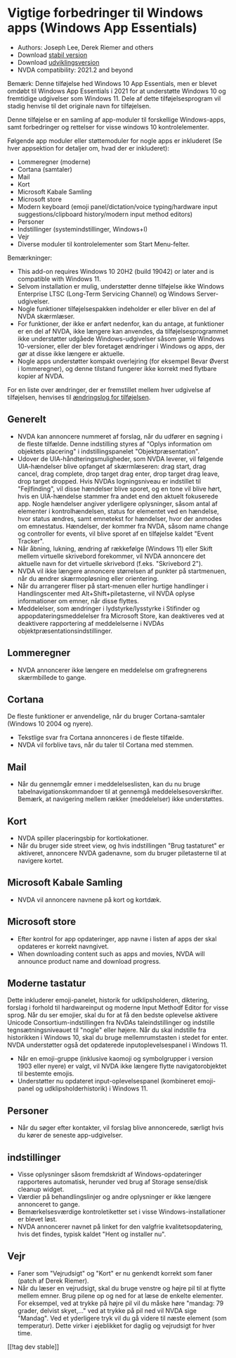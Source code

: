 # Vigtige forbedringer til Windows apps (Windows App Essentials) #

* Authors: Joseph Lee, Derek Riemer and others
* Download [stabil version][1]
* Download [udviklingsversion][2]
* NVDA compatibility: 2021.2 and beyond

Bemærk: Denne tilføjelse hed Windows 10 App Essentials, men er blevet omdøbt
til Windows App Essentials i 2021 for at understøtte Windows 10 og
fremtidige udgivelser som Windows 11. Dele af dette tilføjelsesprogram vil
stadig henvise til det originale navn for tilføjelsen.

Denne tilføjelse er en samling af app-moduler til forskellige Windows-apps,
samt forbedringer og rettelser for visse windows 10 kontrolelementer.

Følgende app moduler eller støttemoduler for nogle apps er inkluderet (Se
hver appsektion for detaljer om, hvad der er inkluderet):

* Lommeregner (moderne)
* Cortana (samtaler)
* Mail
* Kort
* Microsoft Kabale Samling
* Microsoft store
* Modern keyboard (emoji panel/dictation/voice typing/hardware input
  suggestions/clipboard history/modern input method editors)
* Personer
* Indstillinger (systemindstillinger, Windows+I)
* Vejr
* Diverse moduler til kontrolelementer som Start Menu-felter.

Bemærkninger:

* This add-on requires Windows 10 20H2 (build 19042) or later and is
  compatible with Windows 11.
* Selvom installation er mulig, understøtter denne tilføjelse ikke Windows
  Enterprise LTSC (Long-Term Servicing Channel) og Windows
  Server-udgivelser.
* Nogle funktioner tilføjelsespakken indeholder er eller bliver en del af
  NVDA skærmlæser.
* For funktioner, der ikke er anført nedenfor, kan du antage, at funktioner
  er en del af NVDA, ikke længere kan anvendes, da tilføjelsesprogrammet
  ikke understøtter udgåede Windows-udgivelser såsom gamle Windows
  10-versioner, eller der blev foretaget ændringer i Windows og apps, der
  gør at disse ikke længere er aktuelle.
* Nogle apps understøtter kompakt overlejring (for eksempel Bevar Øverst i
  lommeregner), og denne tilstand fungerer ikke korrekt med flytbare kopier
  af NVDA.

For en liste over ændringer, der er fremstillet mellem hver udgivelse af
tilføjelsen, henvises til [ændringslog for tilføjelsen][3].

## Generelt

* NVDA kan annoncere nummeret af forslag, når du udfører en søgning i de
  fleste tilfælde. Denne indstilling styres af "Oplys information om
  objektets placering" i indstillingspanelet "Objektpræsentation".
* Udover de UIA-håndteringsmuligheder, som NVDA leverer, vil følgende
  UIA-hændelser blive opfanget af skærmlæseren: drag start, drag cancel,
  drag complete, drop target drag enter, drop target drag leave, drop target
  dropped. Hvis NVDAs logningsniveau er indstillet til "Fejlfinding", vil
  disse hændelser blive sporet, og en tone vil blive hørt, hvis en
  UIA-hændelse stammer fra andet end den aktuelt fokuserede app. Nogle
  hændelser angiver yderligere oplysninger, såsom antal af elementer i
  kontrolhændelsen, status for elementet ved en hændelse, hvor status
  ændres, samt emnetekst for hændelser, hvor der anmodes om
  emnestatus. Hændelser, der kommer fra NVDA, såsom name change og
  controller for events, vil blive sporet af en tilføjelse kaldet "Event
  Tracker".
* Når åbning, lukning, ændring af rækkefølge (Windows 11) eller Skift mellem
  virtuelle skrivebord forekommer, vil NVDA annoncere det aktuelle navn for
  det virtuelle skrivebord (f.eks. "Skrivebord 2").
* NVDA vil ikke længere annoncere størrelsen af punkter på startmenuen, når
  du ændrer skærmopløsning eller orientering.
* Når du arrangerer fliser på start-menuen eller hurtige handlinger i
  Handlingscenter med Alt+Shift+piletasterne, vil NVDA oplyse informationer
  om emner, når disse flyttes.
* Meddelelser, som ændringer i lydstyrke/lysstyrke i Stifinder og
  appopdateringsmeddelelser fra Microsoft Store, kan deaktiveres ved at
  deaktivere rapportering af meddelelserne i NVDAs
  objektpræsentationsindstillinger.

## Lommeregner

* NVDA annoncerer ikke længere en meddelelse om grafregnerens skærmbillede
  to gange.

## Cortana

De fleste funktioner er anvendelige, når du bruger Cortana-samtaler (Windows
10 2004 og nyere).

* Tekstlige svar fra Cortana annonceres i de fleste tilfælde.
* NVDA vil forblive tavs, når du taler til Cortana med stemmen.

## Mail

* Når du gennemgår emner i meddelelseslisten, kan du nu bruge
  tabelnavigationskommandoer til at gennemgå
  meddelelsesoverskrifter. Bemærk, at navigering mellem rækker (meddelelser)
  ikke understøttes.

## Kort

* NVDA spiller placeringsbip for kortlokationer.
* Når du bruger side street view, og hvis indstillingen "Brug tastaturet" er
  aktiveret, annoncere NVDA gadenavne, som du bruger piletasterne til at
  navigere kortet.

## Microsoft Kabale Samling

* NVDA vil annoncere navnene på kort og kortdæk.

## Microsoft store

* Efter kontrol for app opdateringer, app navne i listen af apps der skal
  opdateres er korrekt navngivet.
* When downloading content such as apps and movies, NVDA will announce
  product name and download progress.

## Moderne tastatur

Dette inkluderer emoji-panelet, historik for udklipsholderen, diktering,
forslag i forhold til hardwareinput og moderne Input Methodf Editor for
visse sprog. Når du ser emojier, skal du for at få den bedste oplevelse
aktivere Unicode Consortium-indstillingen fra NvDAs taleindstillinger og
indstille tegnsætningsniveauet til "nogle" eller højere. Når du skal
indstille fra historikken i Windows 10, skal du bruge mellemrumstasten i
stedet for enter. NVDA understøtter også det opdaterede inputoplevelsespanel
i Windows 11.

* Når en emoji-gruppe (inklusive kaomoji og symbolgrupper i version 1903
  eller nyere) er valgt, vil NVDA ikke længere flytte navigatorobjektet til
  bestemte emojis.
* Understøtter nu opdateret input-oplevelsespanel (kombineret emoji-panel og
  udklipsholderhistorik) i Windows 11.

## Personer

* Når du søger efter kontakter, vil forslag blive annoncerede, særligt hvis
  du kører de seneste app-udgivelser.

## indstillinger

* Visse oplysninger såsom fremdskridt af Windows-opdateringer rapporteres
  automatisk, herunder ved brug af Storage sense/disk cleanup widget.
* Værdier på behandlingslinjer og andre oplysninger er ikke længere
  annonceret to gange.
* Bemærkelsesværdige kontroletiketter set i visse Windows-installationer er
  blevet løst.
* NVDA annoncerer navnet på linket for den valgfrie kvalitetsopdatering,
  hvis det findes, typisk kaldet "Hent og installer nu".

## Vejr

* Faner som "Vejrudsigt" og "Kort" er nu genkendt korrekt som faner (patch
  af Derek Riemer).
* Når du læser en vejrudsigt, skal du bruge venstre og højre pil til at
  flytte mellem emner. Brug pilene op og ned for at læse de enkelte
  elementer. For eksempel, ved at trykke på højre pil vil du måske høre
  "mandag: 79 grader, delvist skyet,..." ved at trykke på pil ned vil NVDA
  sige "Mandag". Ved et yderligere tryk vil du gå videre til næste element
  (som temperatur). Dette virker i øjeblikket for daglig og vejrudsigt for
  hver time.

[[!tag dev stable]]

[1]: https://addons.nvda-project.org/files/get.php?file=w10

[2]: https://addons.nvda-project.org/files/get.php?file=w10-dev

[3]: https://github.com/josephsl/wintenapps/wiki/w10changelog
